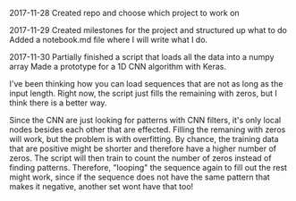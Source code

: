 2017-11-28
Created repo and choose which project to work on

2017-11-29
Created milestones for the project and structured up what to do
Added a notebook.md file where I will write what I do.

2017-11-30
Partially finished a script that loads all the data into a numpy array
Made a prototype for a 1D CNN algorithm with Keras.

I've been thinking how you can load sequences that are not as long as the input length. Right now, the script just fills the remaining with zeros, but I think there is a better way.

Since the CNN are just looking for patterns with CNN filters, it's only local nodes besides each other that are effected. Filling the remaning with zeros will work, but the problem is with overfitting. By chance, the training data that are positive might be shorter and therefore have a higher number of zeros. The script will then train to count the number of zeros instead of finding patterns. Therefore, "looping" the sequence again to fill out the rest might work, since if the sequence does not have the same pattern that makes it negative, another set wont have that too!